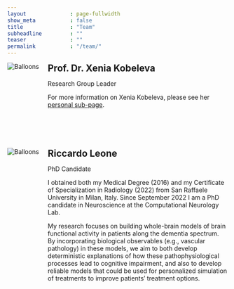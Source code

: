 ```yaml
---
layout              : page-fullwidth
show_meta           : false
title               : "Team"
subheadline         : ""
teaser              : ""
permalink           : "/team/"
---
```


<style>
@media (min-width: 500px) {
    .media {
        display: grid;
        grid-template-columns: fit-content(200px) 1fr;
        grid-template-rows:1fr auto;
        grid-template-areas:
            "image content"
            "image footer";
        grid-gap: 20px;
        margin-bottom: 4em;
    }
	
    .img {
        grid-area: image;
    }

    .content {
        grid-area: content;
    }

    .footer {
        grid-area: footer;
    }
}
</style>


<div class="media">
	<div class="img">
		<img src="https://wiki.selfhtml.org/images/f/f1/Fr%C3%BChling.png" alt="Balloons">
	</div>
	<div class="content">
		<h2 style="margin:0px;">Prof. Dr. Xenia Kobeleva</h2>
		<p>Research Group Leader</p>
		<p>For more information on Xenia Kobeleva, please see her <a href=https://computationalneurology.com/xenia-kobeleva>personal sub-page</a>.</p>
	</div>
</div>

<div class="media">
	<div class="img">
		<img src="https://wiki.selfhtml.org/images/f/f1/Fr%C3%BChling.png" alt="Balloons">
	</div>
	<div class="content">
		<h2 style="margin:0px;">Riccardo Leone</h2>
		<p>PhD Candidate</p>
		<p>I obtained both my Medical Degree (2016) and my Certificate of Specialization in Radiology (2022) from San Raffaele University in Milan, Italy. Since September 2022 I am a PhD candidate in Neuroscience at the Computational Neurology Lab.</p>
		<p>My research focuses on building whole-brain models of brain functional activity in patients along the dementia spectrum. By incorporating biological observables (e.g., vascular pathology) in these models, we aim to both develop deterministic explanations of how these pathophysiological processes lead to cognitive impairment, and also to develop reliable models that could be used for personalized simulation of treatments to improve patients’ treatment options.</p>
	</div>
</div>


